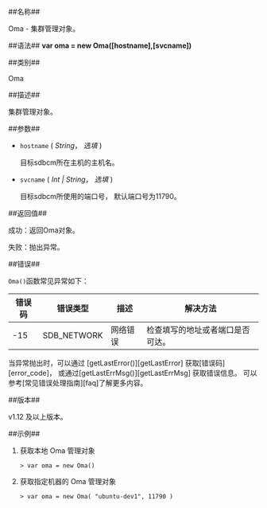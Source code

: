 
##名称##

Oma - 集群管理对象。

##语法##
**var oma = new Oma([hostname],[svcname])**

##类别##

Oma

##描述##

集群管理对象。

##参数##

* `hostname` ( *String*， *选填* )

   目标sdbcm所在主机的主机名。
   
* `svcname` ( *Int | String*， *选填* )

   目标sdbcm所使用的端口号， 默认端口号为11790。

##返回值##

成功：返回Oma对象。  

失败：抛出异常。

##错误##

`Oma()`函数常见异常如下：

| 错误码 | 错误类型 | 描述 | 解决方法 |
| ------ | --- | ------------ | ----------- |
| -15 | SDB_NETWORK | 网络错误 | 检查填写的地址或者端口是否可达。|

当异常抛出时，可以通过 [getLastError()][getLastError] 获取[错误码][error_code]， 或通过[getLastErrMsg()][getLastErrMsg] 获取错误信息。 可以参考[常见错误处理指南][faq]了解更多内容。

##版本##

v1.12 及以上版本。

##示例##

1. 获取本地 Oma 管理对象

	```lang-javascript
 	> var oma = new Oma()
 	```

2. 获取指定机器的 Oma 管理对象

	```lang-javascript
 	> var oma = new Oma( "ubuntu-dev1", 11790 )
	```


[^_^]:
    本文使用的所有引用及链接
[getLastErrMsg]:manual/Manual/Sequoiadb_Command/Global/getLastErrMsg.md
[getLastError]:manual/Manual/Sequoiadb_Command/Global/getLastError.md
[faq]:manual/FAQ/faq_sdb.md
[error_code]:manual/Manual/Sequoiadb_error_code.md